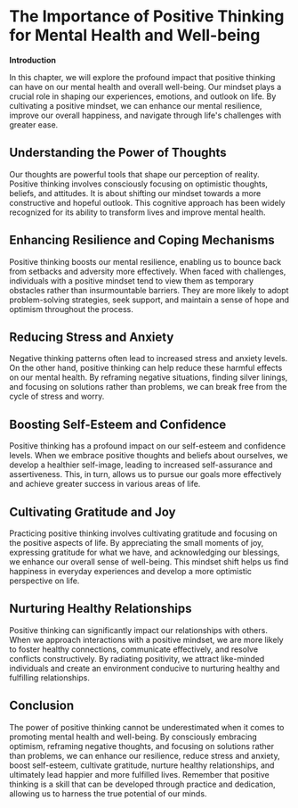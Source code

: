 The Importance of Positive Thinking for Mental Health and Well-being
====================================================================

**Introduction**

In this chapter, we will explore the profound impact that positive thinking can have on our mental health and overall well-being. Our mindset plays a crucial role in shaping our experiences, emotions, and outlook on life. By cultivating a positive mindset, we can enhance our mental resilience, improve our overall happiness, and navigate through life's challenges with greater ease.

Understanding the Power of Thoughts
-----------------------------------

Our thoughts are powerful tools that shape our perception of reality. Positive thinking involves consciously focusing on optimistic thoughts, beliefs, and attitudes. It is about shifting our mindset towards a more constructive and hopeful outlook. This cognitive approach has been widely recognized for its ability to transform lives and improve mental health.

Enhancing Resilience and Coping Mechanisms
------------------------------------------

Positive thinking boosts our mental resilience, enabling us to bounce back from setbacks and adversity more effectively. When faced with challenges, individuals with a positive mindset tend to view them as temporary obstacles rather than insurmountable barriers. They are more likely to adopt problem-solving strategies, seek support, and maintain a sense of hope and optimism throughout the process.

Reducing Stress and Anxiety
---------------------------

Negative thinking patterns often lead to increased stress and anxiety levels. On the other hand, positive thinking can help reduce these harmful effects on our mental health. By reframing negative situations, finding silver linings, and focusing on solutions rather than problems, we can break free from the cycle of stress and worry.

Boosting Self-Esteem and Confidence
-----------------------------------

Positive thinking has a profound impact on our self-esteem and confidence levels. When we embrace positive thoughts and beliefs about ourselves, we develop a healthier self-image, leading to increased self-assurance and assertiveness. This, in turn, allows us to pursue our goals more effectively and achieve greater success in various areas of life.

Cultivating Gratitude and Joy
-----------------------------

Practicing positive thinking involves cultivating gratitude and focusing on the positive aspects of life. By appreciating the small moments of joy, expressing gratitude for what we have, and acknowledging our blessings, we enhance our overall sense of well-being. This mindset shift helps us find happiness in everyday experiences and develop a more optimistic perspective on life.

Nurturing Healthy Relationships
-------------------------------

Positive thinking can significantly impact our relationships with others. When we approach interactions with a positive mindset, we are more likely to foster healthy connections, communicate effectively, and resolve conflicts constructively. By radiating positivity, we attract like-minded individuals and create an environment conducive to nurturing healthy and fulfilling relationships.

Conclusion
----------

The power of positive thinking cannot be underestimated when it comes to promoting mental health and well-being. By consciously embracing optimism, reframing negative thoughts, and focusing on solutions rather than problems, we can enhance our resilience, reduce stress and anxiety, boost self-esteem, cultivate gratitude, nurture healthy relationships, and ultimately lead happier and more fulfilled lives. Remember that positive thinking is a skill that can be developed through practice and dedication, allowing us to harness the true potential of our minds.
